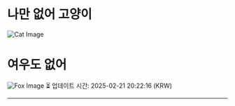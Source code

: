 
# 나만 없어 고양이

![Cat Image](https://cdn2.thecatapi.com/images/WE47Mw166.jpg)

# 여우도 없어
![Fox Image](https://randomfox.ca/images/48.jpg)
⏳ 업데이트 시간: 2025-02-21 20:22:16 (KRW)

---
